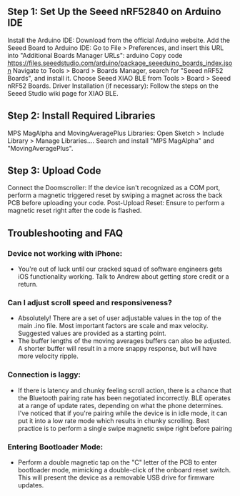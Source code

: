 ## Step 1: Set Up the Seeed nRF52840 on Arduino IDE

Install the Arduino IDE: Download from the official Arduino website.
Add the Seeed Board to Arduino IDE:
Go to File > Preferences, and insert this URL into "Additional Boards Manager URLs":
arduino
Copy code
https://files.seeedstudio.com/arduino/package_seeeduino_boards_index.json
Navigate to Tools > Board > Boards Manager, search for "Seeed nRF52 Boards", and install it.
Choose Seeed XIAO BLE from Tools > Board > Seeed nRF52 Boards.
Driver Installation (if necessary):
Follow the steps on the Seeed Studio wiki page for XIAO BLE.
## Step 2: Install Required Libraries

MPS MagAlpha and MovingAveragePlus Libraries:
Open Sketch > Include Library > Manage Libraries....
Search and install "MPS MagAlpha" and "MovingAveragePlus".
## Step 3: Upload Code

Connect the Doomscroller: If the device isn't recognized as a COM port, perform a magnetic triggered reset by swiping a magnet across the back PCB before uploading your code.
Post-Upload Reset: Ensure to perform a magnetic reset right after the code is flashed.



## Troubleshooting and FAQ

### Device not working with iPhone: ###
* You're out of luck until our cracked squad of software engineers gets iOS functionality working. Talk to Andrew about getting store credit or a return.

  
### Can I adjust scroll speed and responsiveness? ###

* Absolutely! There are a set of user adjustable values in the top of the main .ino file. Most important factors are scale and max velocity. Suggested values are provided as a starting point.
*  The buffer lengths of the moving averages buffers can also be adjusted. A shorter buffer will result in a more snappy response, but will have more velocity ripple.

### Connection is laggy: ###
* If there is latency and chunky feeling scroll action, there is a chance that the Bluetooth pairing rate has been negotiated incorrectly. BLE operates at a range of update rates, depending on what the phone determines. I've noticed that if you're pairing while the device is in idle mode, it can put it into a low rate mode which results in chunky scrolling. Best practice is to perform a single swipe magnetic swipe right before pairing

### Entering Bootloader Mode: ###
* Perform a double magnetic tap on the "C" letter of the PCB to enter bootloader mode, mimicking a double-click of the onboard reset switch. This will present the device as a removable USB drive for firmware updates.
